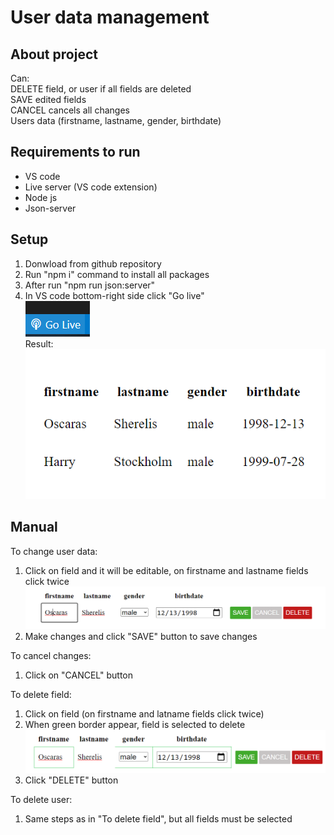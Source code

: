 # User data management
## About project
Can: \
DELETE field, or user if all fields are deleted \
SAVE edited fields \
CANCEL cancels all changes \
Users data (firstname, lastname, gender, birthdate)
## Requirements to run
* VS code
* Live server (VS code extension)
* Node js
* Json-server
## Setup
1. Donwload from github repository
2. Run "npm i" command to install all packages
3. After run "npm run json:server"
4. In VS code bottom-right side click "Go live" \
![Go live](https://github.com/Oscar-Sherelis/user-administrating/blob/master/images_for_readme/go_live.png) \
Result: \
![result](https://github.com/Oscar-Sherelis/user-administrating/blob/master/images_for_readme/result.png)

## Manual
To change user data:
1. Click on field and it will be editable, on firstname and lastname fields click twice
![editable](https://github.com/Oscar-Sherelis/user-administrating/blob/master/images_for_readme/editable.png)
2. Make changes and click "SAVE" button to save changes

To cancel changes:
1. Click on "CANCEL" button

To delete field:
1. Click on field (on firstname and latname fields click twice)
2. When green border appear, field is selected to delete
![selected](https://github.com/Oscar-Sherelis/user-administrating/blob/master/images_for_readme/selected.png)
3. Click "DELETE" button

To delete user:
1. Same steps as in "To delete field", but all fields must be selected
